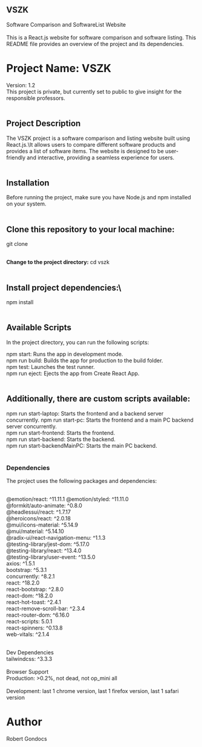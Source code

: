 
## VSZK
Software Comparison and SoftwareList Website\
<br>
This is a React.js website for software comparison and software listing. This README file provides an overview of the project and its dependencies.

# **Project Name: VSZK**
Version: 1.2\
This project is private, but currently set to public to give insight for the responsible professors.
<br>
<br>

## **Project Description**
The VSZK project is a software comparison and listing website built using React.js.\It allows users to compare different software products and provides a list of software items. The website is designed to be user-friendly and interactive, providing a seamless experience for users.
<br>
<br>

## **Installation**
Before running the project, make sure you have Node.js and npm installed on your system.
<br>
<br>

## **Clone this repository to your local machine:**
git clone <repository-url>
<br>
<br>

**Change to the project directory:**
cd vszk
<br>
<br>


## **Install project dependencies:**\
npm install
<br>
<br>

## **Available Scripts**
In the project directory, you can run the following scripts: 
<br>

npm start: Runs the app in development mode.\
npm run build: Builds the app for production to the build folder.\
npm test: Launches the test runner.\
npm run eject: Ejects the app from Create React App.
<br>
<br>


## **Additionally, there are custom scripts available:**

npm run start-laptop: Starts the frontend and a backend server concurrently.
npm run start-pc: Starts the frontend and a main PC backend server concurrently.\
npm run start-frontend: Starts the frontend.\
npm run start-backend: Starts the backend.\
npm run start-backendMainPC: Starts the main PC backend.
<br>
<br>


### **Dependencies**
The project uses the following packages and dependencies:
<br>
<br>

@emotion/react: ^11.11.1
@emotion/styled: ^11.11.0\
@formkit/auto-animate: ^0.8.0\
@headlessui/react: ^1.7.17\
@heroicons/react: ^2.0.18\
@mui/icons-material: ^5.14.9\
@mui/material: ^5.14.10\
@radix-ui/react-navigation-menu: ^1.1.3\
@testing-library/jest-dom: ^5.17.0\
@testing-library/react: ^13.4.0\
@testing-library/user-event: ^13.5.0\
axios: ^1.5.1\
bootstrap: ^5.3.1\
concurrently: ^8.2.1\
react: ^18.2.0\
react-bootstrap: ^2.8.0\
react-dom: ^18.2.0\
react-hot-toast: ^2.4.1\
react-remove-scroll-bar: ^2.3.4\
react-router-dom: ^6.16.0\
react-scripts: 5.0.1\
react-spinners: ^0.13.8\
web-vitals: ^2.1.4\
<br>

Dev Dependencies\
tailwindcss: ^3.3.3\
<br>
Browser Support\
Production: >0.2%, not dead, not op_mini all\
<br>
Development: last 1 chrome version, last 1 firefox version, last 1 safari version
<br>

# Author
Robert Gondocs
